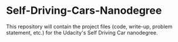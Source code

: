 # Self-Driving-Cars-Nanodegree
This repository will contain the project files (code, write-up, problem statement, etc.) for the Udacity's Self Driving Car nanodegree.
